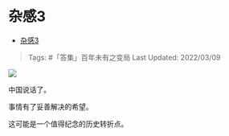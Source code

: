 # 杂感3

-  [杂感3](https://zhuanlan.zhihu.com/p/477895229)

>Tags: #「答集」百年未有之变局 
>Last Updated: 2022/03/09

![](https://pic1.zhimg.com/v2-33e2451797e6ee35230d2b2041ead4e8_b.jpg)

中国说话了。

事情有了妥善解决的希望。

这可能是一个值得纪念的历史转折点。